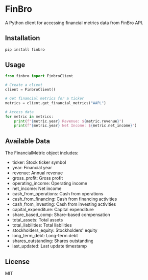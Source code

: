 # FinBro

A Python client for accessing financial metrics data from FinBro API.

## Installation

```bash
pip install finbro
```

## Usage

```python
from finbro import FinbroClient

# Create a client
client = FinbroClient()

# Get financial metrics for a ticker
metrics = client.get_financial_metrics("AAPL")

# Access data
for metric in metrics:
    print(f"{metric.year} Revenue: ${metric.revenue}")
    print(f"{metric.year} Net Income: ${metric.net_income}")
```

## Available Data

The FinancialMetric object includes:

- ticker: Stock ticker symbol
- year: Financial year
- revenue: Annual revenue
- gross_profit: Gross profit
- operating_income: Operating income
- net_income: Net income
- cash_from_operations: Cash from operations
- cash_from_financing: Cash from financing activities
- cash_from_investing: Cash from investing activities
- capital_expenditure: Capital expenditure
- share_based_comp: Share-based compensation
- total_assets: Total assets
- total_liabilities: Total liabilities
- stockholders_equity: Stockholders' equity
- long_term_debt: Long-term debt
- shares_outstanding: Shares outstanding
- last_updated: Last update timestamp

## License

MIT 